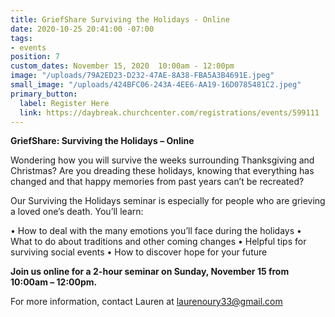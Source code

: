 ```yaml
---
title: GriefShare Surviving the Holidays - Online
date: 2020-10-25 20:41:00 -07:00
tags:
- events
position: 7
custom_dates: November 15, 2020  10:00am - 12:00pm
image: "/uploads/79A2ED23-D232-47AE-8A38-FBA5A3B4691E.jpeg"
small_image: "/uploads/424BFC06-243A-4EE6-AA19-16D0785481C2.jpeg"
primary_button:
  label: Register Here
  link: https://daybreak.churchcenter.com/registrations/events/599111
---
```


**GriefShare: Surviving the Holidays – Online**

Wondering how you will survive the weeks surrounding Thanksgiving and Christmas? Are you dreading these holidays, knowing that everything has changed and that happy memories from past years can’t be recreated?

Our Surviving the Holidays seminar is especially for people who are grieving a loved one’s death. 
You’ll learn:

•	How to deal with the many emotions you’ll face during the holidays
•	What to do about traditions and other coming changes
•	Helpful tips for surviving social events
•	How to discover hope for your future

**Join us online for a 2-hour seminar on Sunday, November 15 from 10:00am – 12:00pm.**
  
For more information, contact Lauren at laurenoury33@gmail.com
